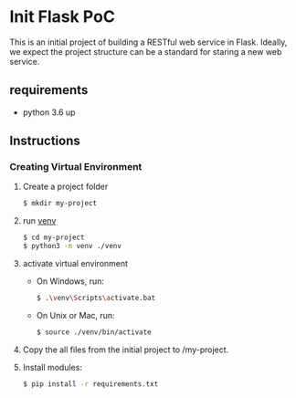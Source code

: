 # Init Flask PoC
This is an initial project of building a RESTful web service in Flask. Ideally, we expect the project structure can be a standard for staring a new web service.

## requirements
- python 3.6 up

## Instructions

### Creating Virtual Environment

1. Create a project folder
    ```sh
    $ mkdir my-project
    ```

1.  run [venv](https://docs.python.org/3/library/venv.html#module-venv)

    ```sh
    $ cd my-project
    $ python3 -m venv ./venv
    ```
1. activate virtual environment
    - On Windows, run:
        ```sh
        $ .\venv\Scripts\activate.bat
        ```
    - On Unix or Mac, run:
        ```sh
        $ source ./venv/bin/activate 
        ```
1. Copy the all files from the initial project to /my-project.
1. Install modules:
    ```sh
    $ pip install -r requirements.txt 
    ``` 
